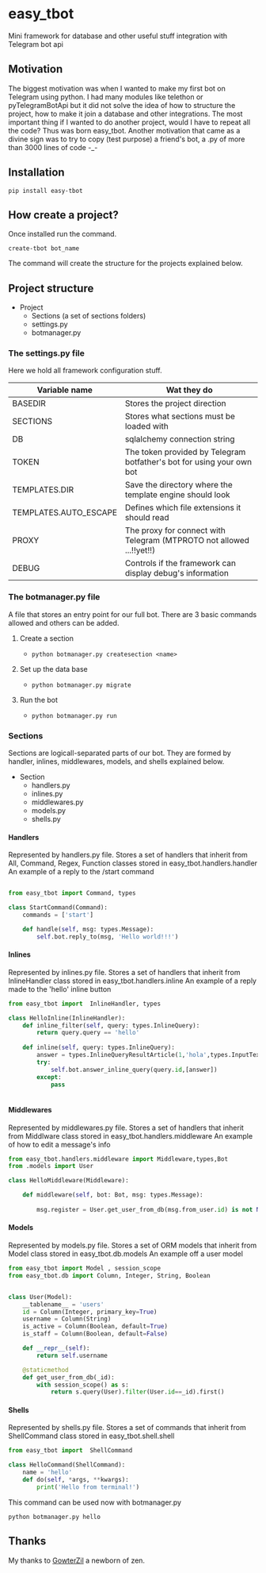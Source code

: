 # easy_tbot
Mini framework for database and other useful stuff integration with Telegram bot api
## Motivation
The biggest motivation was when I wanted to make my first bot on Telegram using python. I had many modules like telethon or pyTelegramBotApi but it did not solve the idea of how to structure the project, how to make it join a database and other integrations. The most important thing if I wanted to do another project, would I have to repeat all the code? Thus was born easy_tbot. Another motivation that came as a divine sign was to try to copy (test purpose) a friend's bot, a .py of more than 3000 lines of code -_-
## Installation
````commandline
pip install easy-tbot
````
## How create a project?
Once installed run the command.
```commandline
create-tbot bot_name
```
The command will create the structure for the projects explained below.
## Project structure
- Project
  - Sections (a set of sections folders)
  - settings.py
  - botmanager.py
### The settings.py file
Here we hold all framework configuration stuff.

| Variable name | Wat they do |
| ------------- | ------------- |
| BASEDIR  | Stores the project direction  |
| SECTIONS | Stores what sections must be loaded with |
| DB | sqlalchemy connection string |
| TOKEN | The token provided by Telegram botfather's bot for using your own bot |
| TEMPLATES.DIR | Save the directory where the template engine should look |
| TEMPLATES.AUTO_ESCAPE | Defines which file extensions it should read |
| PROXY | The proxy for connect with Telegram (MTPROTO not allowed ...!!yet!!) |
| DEBUG | Controls if the framework can display debug's information |
### The botmanager.py file 
A file that stores an entry point for our full bot. There are 3 basic commands allowed and others can be added.

1. Create a section
   - ```commandline  
     python botmanager.py createsection <name> 
     ```
2. Set up the data base
   - ```commandline  
     python botmanager.py migrate
     ```
3. Run the bot
   - ```commandline  
     python botmanager.py run
     ```

### Sections
Sections are logicall-separated parts of our bot. They are formed by handler, inlines, middlewares, models, and shells explained below.

- Section
  - handlers.py
  - inlines.py
  - middlewares.py
  - models.py
  - shells.py
  
#### Handlers
Represented by handlers.py file. Stores a set of handlers that inherit from All, Command, Regex, Function classes stored in
easy_tbot.handlers.handler
An example of a reply to the /start command
```python

from easy_tbot import Command, types

class StartCommand(Command):
    commands = ['start']

    def handle(self, msg: types.Message):
        self.bot.reply_to(msg, 'Hello world!!!')
```
#### Inlines
Represented by inlines.py file. Stores a set of handlers that inherit from InlineHandler class stored in
easy_tbot.handlers.inline
An example of a reply made to the 'hello' inline button
```python
from easy_tbot import  InlineHandler, types

class HelloInline(InlineHandler):
    def inline_filter(self, query: types.InlineQuery):
        return query.query == 'hello'
    
    def inline(self, query: types.InlineQuery):
        answer = types.InlineQueryResultArticle(1,'hola',types.InputTextMessageContent('hola'))
        try:
            self.bot.answer_inline_query(query.id,[answer])
        except:
            pass
        
```
#### Middlewares
Represented by middlewares.py file. Stores a set of handlers that inherit from Middlware class stored in
easy_tbot.handlers.middleware
An example of how to edit a message's info
```python
from easy_tbot.handlers.middleware import Middleware,types,Bot
from .models import User

class HelloMiddleware(Middleware):

    def middleware(self, bot: Bot, msg: types.Message):
        
        msg.register = User.get_user_from_db(msg.from_user.id) is not None
```
#### Models
Represented by models.py file. Stores a set of ORM models that inherit from Model class stored in
easy_tbot.db.models
An example off a user model
```python
from easy_tbot import Model , session_scope
from easy_tbot.db import Column, Integer, String, Boolean


class User(Model):
    __tablename__ = 'users'
    id = Column(Integer, primary_key=True)
    username = Column(String)
    is_active = Column(Boolean, default=True)
    is_staff = Column(Boolean, default=False)

    def __repr__(self):
        return self.username

    @staticmethod
    def get_user_from_db(_id):
        with session_scope() as s:
            return s.query(User).filter(User.id==_id).first()

```
#### Shells
Represented by shells.py file. Stores a set of commands that inherit from ShellCommand class stored in
easy_tbot.shell.shell
```python
from easy_tbot import  ShellCommand

class HelloCommand(ShellCommand):
    name = 'hello'
    def do(self, *args, **kwargs):
        print('Hello from terminal!')
```
This command can be used now with botmanager.py
```commandline
python botmanager.py hello
```
## Thanks
My thanks to [GowterZil](https://github.com/GowtherZil) a newborn of zen.
